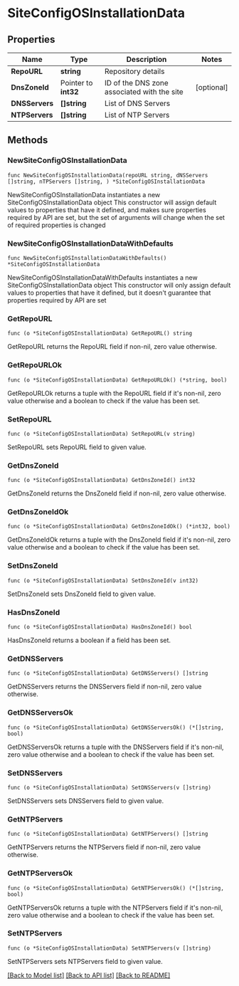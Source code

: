 # SiteConfigOSInstallationData

## Properties

Name | Type | Description | Notes
------------ | ------------- | ------------- | -------------
**RepoURL** | **string** | Repository details | 
**DnsZoneId** | Pointer to **int32** | ID of the DNS zone associated with the site | [optional] 
**DNSServers** | **[]string** | List of DNS Servers | 
**NTPServers** | **[]string** | List of NTP Servers | 

## Methods

### NewSiteConfigOSInstallationData

`func NewSiteConfigOSInstallationData(repoURL string, dNSServers []string, nTPServers []string, ) *SiteConfigOSInstallationData`

NewSiteConfigOSInstallationData instantiates a new SiteConfigOSInstallationData object
This constructor will assign default values to properties that have it defined,
and makes sure properties required by API are set, but the set of arguments
will change when the set of required properties is changed

### NewSiteConfigOSInstallationDataWithDefaults

`func NewSiteConfigOSInstallationDataWithDefaults() *SiteConfigOSInstallationData`

NewSiteConfigOSInstallationDataWithDefaults instantiates a new SiteConfigOSInstallationData object
This constructor will only assign default values to properties that have it defined,
but it doesn't guarantee that properties required by API are set

### GetRepoURL

`func (o *SiteConfigOSInstallationData) GetRepoURL() string`

GetRepoURL returns the RepoURL field if non-nil, zero value otherwise.

### GetRepoURLOk

`func (o *SiteConfigOSInstallationData) GetRepoURLOk() (*string, bool)`

GetRepoURLOk returns a tuple with the RepoURL field if it's non-nil, zero value otherwise
and a boolean to check if the value has been set.

### SetRepoURL

`func (o *SiteConfigOSInstallationData) SetRepoURL(v string)`

SetRepoURL sets RepoURL field to given value.


### GetDnsZoneId

`func (o *SiteConfigOSInstallationData) GetDnsZoneId() int32`

GetDnsZoneId returns the DnsZoneId field if non-nil, zero value otherwise.

### GetDnsZoneIdOk

`func (o *SiteConfigOSInstallationData) GetDnsZoneIdOk() (*int32, bool)`

GetDnsZoneIdOk returns a tuple with the DnsZoneId field if it's non-nil, zero value otherwise
and a boolean to check if the value has been set.

### SetDnsZoneId

`func (o *SiteConfigOSInstallationData) SetDnsZoneId(v int32)`

SetDnsZoneId sets DnsZoneId field to given value.

### HasDnsZoneId

`func (o *SiteConfigOSInstallationData) HasDnsZoneId() bool`

HasDnsZoneId returns a boolean if a field has been set.

### GetDNSServers

`func (o *SiteConfigOSInstallationData) GetDNSServers() []string`

GetDNSServers returns the DNSServers field if non-nil, zero value otherwise.

### GetDNSServersOk

`func (o *SiteConfigOSInstallationData) GetDNSServersOk() (*[]string, bool)`

GetDNSServersOk returns a tuple with the DNSServers field if it's non-nil, zero value otherwise
and a boolean to check if the value has been set.

### SetDNSServers

`func (o *SiteConfigOSInstallationData) SetDNSServers(v []string)`

SetDNSServers sets DNSServers field to given value.


### GetNTPServers

`func (o *SiteConfigOSInstallationData) GetNTPServers() []string`

GetNTPServers returns the NTPServers field if non-nil, zero value otherwise.

### GetNTPServersOk

`func (o *SiteConfigOSInstallationData) GetNTPServersOk() (*[]string, bool)`

GetNTPServersOk returns a tuple with the NTPServers field if it's non-nil, zero value otherwise
and a boolean to check if the value has been set.

### SetNTPServers

`func (o *SiteConfigOSInstallationData) SetNTPServers(v []string)`

SetNTPServers sets NTPServers field to given value.



[[Back to Model list]](../README.md#documentation-for-models) [[Back to API list]](../README.md#documentation-for-api-endpoints) [[Back to README]](../README.md)


